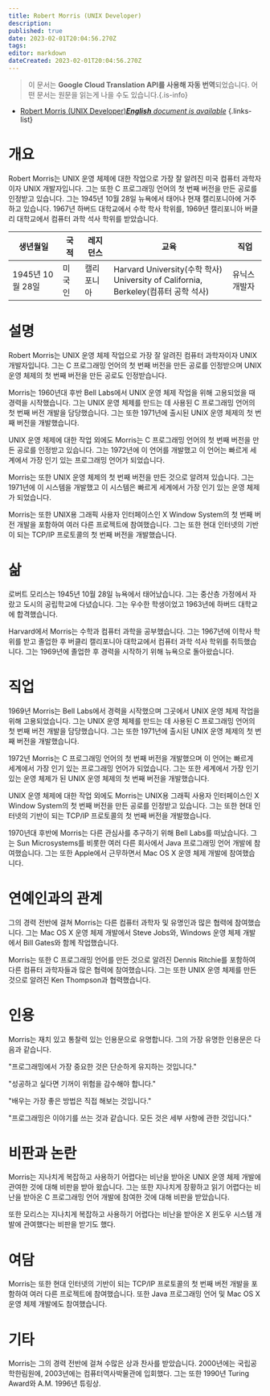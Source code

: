 ```yaml
---
title: Robert Morris (UNIX Developer)
description: 
published: true
date: 2023-02-01T20:04:56.270Z
tags: 
editor: markdown
dateCreated: 2023-02-01T20:04:56.270Z
---
```


> 이 문서는 **Google Cloud Translation API를 사용해 자동 번역**되었습니다.
어떤 문서는 원문을 읽는게 나을 수도 있습니다.{.is-info}



- [Robert Morris (UNIX Developer)***English** document is available*](/en/Knowledge-base/Dictionary/Person/robert-morris-unix-developer)
{.links-list}


# 개요

Robert Morris는 UNIX 운영 체제에 대한 작업으로 가장 잘 알려진 미국 컴퓨터 과학자이자 UNIX 개발자입니다. 그는 또한 C 프로그래밍 언어의 첫 번째 버전을 만든 공로를 인정받고 있습니다. 그는 1945년 10월 28일 뉴욕에서 태어나 현재 캘리포니아에 거주하고 있습니다. 1967년 하버드 대학교에서 수학 학사 학위를, 1969년 캘리포니아 버클리 대학교에서 컴퓨터 과학 석사 학위를 받았습니다.

| 생년월일 | 국적 | 레지던스 | 교육 | 직업 |
| ------------ | ----------- | ---------- | --------- | ---------- |
| 1945년 10월 28일 | 미국인 | 캘리포니아 | Harvard University(수학 학사)<br>University of California, Berkeley(컴퓨터 공학 석사) | 유닉스 개발자 |

# 설명

Robert Morris는 UNIX 운영 체제 작업으로 가장 잘 알려진 컴퓨터 과학자이자 UNIX 개발자입니다. 그는 C 프로그래밍 언어의 첫 번째 버전을 만든 공로를 인정받으며 UNIX 운영 체제의 첫 번째 버전을 만든 공로도 인정받습니다.

Morris는 1960년대 후반 Bell Labs에서 UNIX 운영 체제 작업을 위해 고용되었을 때 경력을 시작했습니다. 그는 UNIX 운영 체제를 만드는 데 사용된 C 프로그래밍 언어의 첫 번째 버전 개발을 담당했습니다. 그는 또한 1971년에 출시된 UNIX 운영 체제의 첫 번째 버전을 개발했습니다.

UNIX 운영 체제에 대한 작업 외에도 Morris는 C 프로그래밍 언어의 첫 번째 버전을 만든 공로를 인정받고 있습니다. 그는 1972년에 이 언어를 개발했고 이 언어는 빠르게 세계에서 가장 인기 있는 프로그래밍 언어가 되었습니다.

Morris는 또한 UNIX 운영 체제의 첫 번째 버전을 만든 것으로 알려져 있습니다. 그는 1971년에 이 시스템을 개발했고 이 시스템은 빠르게 세계에서 가장 인기 있는 운영 체제가 되었습니다.

Morris는 또한 UNIX용 그래픽 사용자 인터페이스인 X Window System의 첫 번째 버전 개발을 포함하여 여러 다른 프로젝트에 참여했습니다. 그는 또한 현대 인터넷의 기반이 되는 TCP/IP 프로토콜의 첫 번째 버전을 개발했습니다.

# 삶

로버트 모리스는 1945년 10월 28일 뉴욕에서 태어났습니다. 그는 중산층 가정에서 자랐고 도시의 공립학교에 다녔습니다. 그는 우수한 학생이었고 1963년에 하버드 대학교에 합격했습니다.

Harvard에서 Morris는 수학과 컴퓨터 과학을 공부했습니다. 그는 1967년에 이학사 학위를 받고 졸업한 후 버클리 캘리포니아 대학교에서 컴퓨터 과학 석사 학위를 취득했습니다. 그는 1969년에 졸업한 후 경력을 시작하기 위해 뉴욕으로 돌아왔습니다.

# 직업

1969년 Morris는 Bell Labs에서 경력을 시작했으며 그곳에서 UNIX 운영 체제 작업을 위해 고용되었습니다. 그는 UNIX 운영 체제를 만드는 데 사용된 C 프로그래밍 언어의 첫 번째 버전 개발을 담당했습니다. 그는 또한 1971년에 출시된 UNIX 운영 체제의 첫 번째 버전을 개발했습니다.

1972년 Morris는 C 프로그래밍 언어의 첫 번째 버전을 개발했으며 이 언어는 빠르게 세계에서 가장 인기 있는 프로그래밍 언어가 되었습니다. 그는 또한 세계에서 가장 인기 있는 운영 체제가 된 UNIX 운영 체제의 첫 번째 버전을 개발했습니다.

UNIX 운영 체제에 대한 작업 외에도 Morris는 UNIX용 그래픽 사용자 인터페이스인 X Window System의 첫 번째 버전을 만든 공로를 인정받고 있습니다. 그는 또한 현대 인터넷의 기반이 되는 TCP/IP 프로토콜의 첫 번째 버전을 개발했습니다.

1970년대 후반에 Morris는 다른 관심사를 추구하기 위해 Bell Labs를 떠났습니다. 그는 Sun Microsystems를 비롯한 여러 다른 회사에서 Java 프로그래밍 언어 개발에 참여했습니다. 그는 또한 Apple에서 근무하면서 Mac OS X 운영 체제 개발에 참여했습니다.

# 연예인과의 관계

그의 경력 전반에 걸쳐 Morris는 다른 컴퓨터 과학자 및 유명인과 많은 협력에 참여했습니다. 그는 Mac OS X 운영 체제 개발에서 Steve Jobs와, Windows 운영 체제 개발에서 Bill Gates와 함께 작업했습니다.

Morris는 또한 C 프로그래밍 언어를 만든 것으로 알려진 Dennis Ritchie를 포함하여 다른 컴퓨터 과학자들과 많은 협력에 참여했습니다. 그는 또한 UNIX 운영 체제를 만든 것으로 알려진 Ken Thompson과 협력했습니다.

# 인용

Morris는 재치 있고 통찰력 있는 인용문으로 유명합니다. 그의 가장 유명한 인용문은 다음과 같습니다.

"프로그래밍에서 가장 중요한 것은 단순하게 유지하는 것입니다."

"성공하고 싶다면 기꺼이 위험을 감수해야 합니다."

"배우는 가장 좋은 방법은 직접 해보는 것입니다."

"프로그래밍은 이야기를 쓰는 것과 같습니다. 모든 것은 세부 사항에 관한 것입니다."

# 비판과 논란

Morris는 지나치게 복잡하고 사용하기 어렵다는 비난을 받아온 UNIX 운영 체제 개발에 관여한 것에 대해 비판을 받아 왔습니다. 그는 또한 지나치게 장황하고 읽기 어렵다는 비난을 받아온 C 프로그래밍 언어 개발에 참여한 것에 대해 비판을 받았습니다.

또한 모리스는 지나치게 복잡하고 사용하기 어렵다는 비난을 받아온 X 윈도우 시스템 개발에 관여했다는 비판을 받기도 했다.

# 여담

Morris는 또한 현대 인터넷의 기반이 되는 TCP/IP 프로토콜의 첫 번째 버전 개발을 포함하여 여러 다른 프로젝트에 참여했습니다. 또한 Java 프로그래밍 언어 및 Mac OS X 운영 체제 개발에도 참여했습니다.

# 기타

Morris는 그의 경력 전반에 걸쳐 수많은 상과 찬사를 받았습니다. 2000년에는 국립공학한림원에, 2003년에는 컴퓨터역사박물관에 입회했다. 그는 또한 1990년 Turing Award와 A.M. 1996년 튜링상.